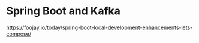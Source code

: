 # Spring Boot and Kafka

<https://foojay.io/today/spring-boot-local-development-enhancements-lets-compose/>
